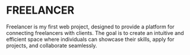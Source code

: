 # FREELANCER
Freelancer is my first web project, designed to provide a platform for connecting freelancers with clients. The goal is to create an intuitive and efficient space where individuals can showcase their skills, apply for projects, and collaborate seamlessly.
